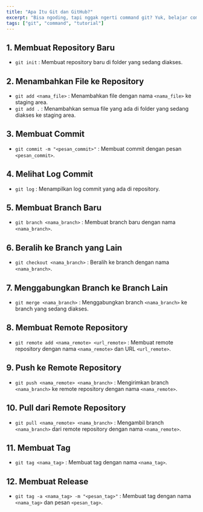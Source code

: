 ```yaml
---
title: "Apa Itu Git dan GitHub?"
excerpt: "Bisa ngoding, tapi nggak ngerti command git? Yuk, belajar command git yang wajib kamu tahu!"
tags: ["git", "command", "tutorial"]
---
```


## 1. Membuat Repository Baru

* `git init` : Membuat repository baru di folder yang sedang diakses.

## 2. Menambahkan File ke Repository

* `git add <nama_file>` : Menambahkan file dengan nama `<nama_file>` ke staging area.
* `git add .` : Menambahkan semua file yang ada di folder yang sedang diakses ke staging area.

## 3. Membuat Commit

* `git commit -m "<pesan_commit>"` : Membuat commit dengan pesan `<pesan_commit>`.

## 4. Melihat Log Commit

* `git log` : Menampilkan log commit yang ada di repository.

## 5. Membuat Branch Baru

* `git branch <nama_branch>` : Membuat branch baru dengan nama `<nama_branch>`.

## 6. Beralih ke Branch yang Lain

* `git checkout <nama_branch>` : Beralih ke branch dengan nama `<nama_branch>`.

## 7. Menggabungkan Branch ke Branch Lain

* `git merge <nama_branch>` : Menggabungkan branch `<nama_branch>` ke branch yang sedang diakses.

## 8. Membuat Remote Repository

* `git remote add <nama_remote> <url_remote>` : Membuat remote repository dengan nama `<nama_remote>` dan URL `<url_remote>`.

## 9. Push ke Remote Repository

* `git push <nama_remote> <nama_branch>` : Mengirimkan branch `<nama_branch>` ke remote repository dengan nama `<nama_remote>`.

## 10. Pull dari Remote Repository

* `git pull <nama_remote> <nama_branch>` : Mengambil branch `<nama_branch>` dari remote repository dengan nama `<nama_remote>`.

## 11. Membuat Tag

* `git tag <nama_tag>` : Membuat tag dengan nama `<nama_tag>`.

## 12. Membuat Release

* `git tag -a <nama_tag> -m "<pesan_tag>"` : Membuat tag dengan nama `<nama_tag>` dan pesan `<pesan_tag>`.
